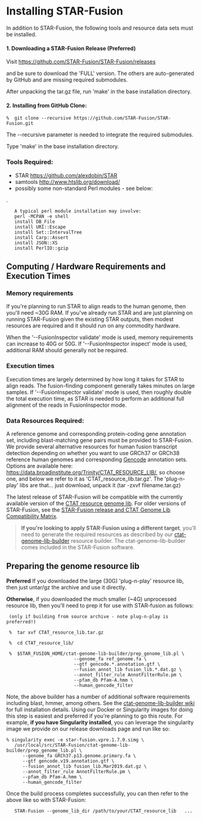 # Installing STAR-Fusion

In addition to STAR-Fusion, the following tools and resource data sets must be installed.

#### 1. Downloading a STAR-Fusion Release (**Preferred**)

Visit <https://github.com/STAR-Fusion/STAR-Fusion/releases>

and be sure to download the 'FULL' version.  The others are auto-generated by GitHub and are missing required submodules.

After unpacking the tar.gz file, run 'make' in the base installation directory.

#### 2. Installing from GitHub Clone:

    %  git clone --recursive https://github.com/STAR-Fusion/STAR-Fusion.git

The --recursive parameter is needed to integrate the required submodules.  

Type 'make' in the base installation directory.


### Tools Required:

*  STAR <https://github.com/alexdobin/STAR>
*  samtools <http://www.htslib.org/download/>
*  possibly some non-standard Perl modules - see below:
  
.

       A typical perl module installation may involve:
       perl -MCPAN -e shell
       install DB_File
       install URI::Escape
       install Set::IntervalTree
       install Carp::Assert
       install JSON::XS
       install PerlIO::gzip

<a name='ComputeRequirements'></a>
## Computing / Hardware Requirements and Execution Times

### Memory requirements

If you're planning to run STAR to align reads to the human genome, then you'll need ~30G RAM.   If you've already run STAR and are just planning on running STAR-Fusion given the existing STAR outputs, then modest resources are required and it should run on any commodity hardware.

When the '--FusionInspector validate' mode is used, memory requirements can increase to 40G or 50G.  If '--FusionInspector inspect' mode is used, additional RAM should generally not be required.
 

### Execution times

Execution times are largely determined by how long it takes for STAR to align reads. The fusion-finding component generally takes minutes on large samples.  If '--FusionInspector validate' mode is used, then roughly double the total execution time, as STAR is needed to perform an additional full alignment of the reads in FusionInspector mode.

### Data Resources Required:

A reference genome and corresponding protein-coding gene annotation set, including blast-matching gene pairs must be provided to STAR-Fusion.  We provide several alternative resources for human fusion transcript detection depending on whether you want to use GRCh37 or GRCh38 reference human genomes and corresponding [Gencode](https://www.gencodegenes.org/) annotation sets.  Options are available here: <https://data.broadinstitute.org/Trinity/CTAT_RESOURCE_LIB/>, so choose one, and below we refer to it as 'CTAT_resource_lib.tar.gz'.  The 'plug-n-play' libs are that... just download, unpack it (tar -zxvf filename.tar.gz)   

The latest release of STAR-Fusion will be compatible with the currently available version of the [CTAT resource genome lib](<https://data.broadinstitute.org/Trinity/CTAT_RESOURCE_LIB/>).  For older versions of STAR-Fusion, see the [STAR-Fusion release and CTAT Genome Lib Compatibility Matrix](STAR-Fusion-release-and-CTAT-Genome-Lib-Compatibility-Matrix).


>**If you're looking to apply STAR-Fusion using a different target**, you'll need to generate the required resources as described by our [ctat-genome-lib-builder](https://github.com/NCIP/ctat-genome-lib-builder/wiki) resource builder.  The ctat-genome-lib-builder comes included in the STAR-Fusion software.


## Preparing the genome resource lib

**Preferred**  If you downloaded the large (30G) 'plug-n-play' resource lib, then just untar/gz the archive and use it directly.  

**Otherwise**, if you downloaded the much smaller (~4G) unprocessed resource lib, then you'll need to prep it for use with STAR-fusion as follows: 

     (only if building from source archive - note plug-n-play is preferred!)   

     %  tar xvf CTAT_resource_lib.tar.gz

     %  cd CTAT_resource_lib/

     %  $STAR_FUSION_HOME/ctat-genome-lib-builder/prep_genome_lib.pl \
                             --genome_fa ref_genome.fa \
                             --gtf gencode.*.annotation.gtf \
                             --fusion_annot_lib fusion_lib.*.dat.gz \
                             --annot_filter_rule AnnotFilterRule.pm \
                             --pfam_db Pfam-A.hmm \
                             --human_gencode_filter

Note, the above builder has a number of additional software requirements including blast, hmmer, among others.  See the [ctat-genome-lib-builder wiki](https://github.com/NCIP/ctat-genome-lib-builder/wiki) for full installation details.  Using our Docker or Singularity images for doing this step is easiest and preferred if you're planning to go this route.  For example, **if you have Singularity installed**, you can leverage the singularity image we provide on our release downloads page and run like so:

    
    % singularity exec -e star-fusion.vpre.1.7.0.simg \
       /usr/local/src/STAR-Fusion/ctat-genome-lib-builder/prep_genome_lib.pl \
          --genome_fa GRCh37.p13.genome.primary.fa \
          --gtf gencode.v19.annotation.gtf \
          --fusion_annot_lib fusion_lib.Mar2019.dat.gz \
          --annot_filter_rule AnnotFilterRule.pm \
          --pfam_db Pfam-A.hmm \
          --human_gencode_filter



Once the build process completes successfully, you can then refer to the above like so with STAR-Fusion:

       STAR-Fusion --genome_lib_dir /path/to/your/CTAT_resource_lib   ...

